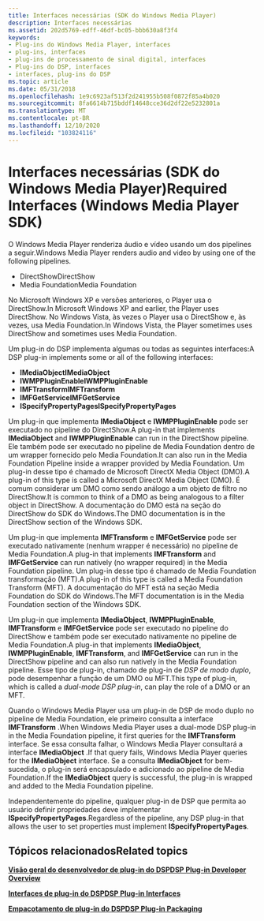 ```yaml
---
title: Interfaces necessárias (SDK do Windows Media Player)
description: Interfaces necessárias
ms.assetid: 202d5769-edff-46df-bc05-bbb630a8f3f4
keywords:
- Plug-ins do Windows Media Player, interfaces
- plug-ins, interfaces
- plug-ins de processamento de sinal digital, interfaces
- Plug-ins do DSP, interfaces
- interfaces, plug-ins do DSP
ms.topic: article
ms.date: 05/31/2018
ms.openlocfilehash: 1e9c6923af513f2d241955b508f0872f85a4b020
ms.sourcegitcommit: 8fa6614b715bddf14648cce36d2df22e5232801a
ms.translationtype: MT
ms.contentlocale: pt-BR
ms.lasthandoff: 12/10/2020
ms.locfileid: "103824116"
---
```

# <a name="required-interfaces-windows-media-player-sdk"></a><span data-ttu-id="05f0b-108">Interfaces necessárias (SDK do Windows Media Player)</span><span class="sxs-lookup"><span data-stu-id="05f0b-108">Required Interfaces (Windows Media Player SDK)</span></span>

<span data-ttu-id="05f0b-109">O Windows Media Player renderiza áudio e vídeo usando um dos pipelines a seguir.</span><span class="sxs-lookup"><span data-stu-id="05f0b-109">Windows Media Player renders audio and video by using one of the following pipelines.</span></span>

-   <span data-ttu-id="05f0b-110">DirectShow</span><span class="sxs-lookup"><span data-stu-id="05f0b-110">DirectShow</span></span>
-   <span data-ttu-id="05f0b-111">Media Foundation</span><span class="sxs-lookup"><span data-stu-id="05f0b-111">Media Foundation</span></span>

<span data-ttu-id="05f0b-112">No Microsoft Windows XP e versões anteriores, o Player usa o DirectShow.</span><span class="sxs-lookup"><span data-stu-id="05f0b-112">In Microsoft Windows XP and earlier, the Player uses DirectShow.</span></span> <span data-ttu-id="05f0b-113">No Windows Vista, às vezes o Player usa o DirectShow e, às vezes, usa Media Foundation.</span><span class="sxs-lookup"><span data-stu-id="05f0b-113">In Windows Vista, the Player sometimes uses DirectShow and sometimes uses Media Foundation.</span></span>

<span data-ttu-id="05f0b-114">Um plug-in do DSP implementa algumas ou todas as seguintes interfaces:</span><span class="sxs-lookup"><span data-stu-id="05f0b-114">A DSP plug-in implements some or all of the following interfaces:</span></span>

-   <span data-ttu-id="05f0b-115">**IMediaObject**</span><span class="sxs-lookup"><span data-stu-id="05f0b-115">**IMediaObject**</span></span>
-   <span data-ttu-id="05f0b-116">**IWMPPluginEnable**</span><span class="sxs-lookup"><span data-stu-id="05f0b-116">**IWMPPluginEnable**</span></span>
-   <span data-ttu-id="05f0b-117">**IMFTransform**</span><span class="sxs-lookup"><span data-stu-id="05f0b-117">**IMFTransform**</span></span>
-   <span data-ttu-id="05f0b-118">**IMFGetService**</span><span class="sxs-lookup"><span data-stu-id="05f0b-118">**IMFGetService**</span></span>
-   <span data-ttu-id="05f0b-119">**ISpecifyPropertyPages**</span><span class="sxs-lookup"><span data-stu-id="05f0b-119">**ISpecifyPropertyPages**</span></span>

<span data-ttu-id="05f0b-120">Um plug-in que implementa **IMediaObject** e **IWMPPluginEnable** pode ser executado no pipeline do DirectShow.</span><span class="sxs-lookup"><span data-stu-id="05f0b-120">A plug-in that implements **IMediaObject** and **IWMPPluginEnable** can run in the DirectShow pipeline.</span></span> <span data-ttu-id="05f0b-121">Ele também pode ser executado no pipeline de Media Foundation dentro de um wrapper fornecido pelo Media Foundation.</span><span class="sxs-lookup"><span data-stu-id="05f0b-121">It can also run in the Media Foundation Pipeline inside a wrapper provided by Media Foundation.</span></span> <span data-ttu-id="05f0b-122">Um plug-in desse tipo é chamado de Microsoft DirectX Media Object (DMO).</span><span class="sxs-lookup"><span data-stu-id="05f0b-122">A plug-in of this type is called a Microsoft DirectX Media Object (DMO).</span></span> <span data-ttu-id="05f0b-123">É comum considerar um DMO como sendo análogo a um objeto de filtro no DirectShow.</span><span class="sxs-lookup"><span data-stu-id="05f0b-123">It is common to think of a DMO as being analogous to a filter object in DirectShow.</span></span> <span data-ttu-id="05f0b-124">A documentação do DMO está na seção do DirectShow do SDK do Windows.</span><span class="sxs-lookup"><span data-stu-id="05f0b-124">The DMO documentation is in the DirectShow section of the Windows SDK.</span></span>

<span data-ttu-id="05f0b-125">Um plug-in que implementa **IMFTransform** e **IMFGetService** pode ser executado nativamente (nenhum wrapper é necessário) no pipeline de Media Foundation.</span><span class="sxs-lookup"><span data-stu-id="05f0b-125">A plug-in that implements **IMFTransform** and **IMFGetService** can run natively (no wrapper required) in the Media Foundation pipeline.</span></span> <span data-ttu-id="05f0b-126">Um plug-in desse tipo é chamado de Media Foundation transformação (MFT).</span><span class="sxs-lookup"><span data-stu-id="05f0b-126">A plug-in of this type is called a Media Foundation Transform (MFT).</span></span> <span data-ttu-id="05f0b-127">A documentação do MFT está na seção Media Foundation do SDK do Windows.</span><span class="sxs-lookup"><span data-stu-id="05f0b-127">The MFT documentation is in the Media Foundation section of the Windows SDK.</span></span>

<span data-ttu-id="05f0b-128">Um plug-in que implementa **IMediaObject**, **IWMPPluginEnable**, **IMFTransform** e **IMFGetService** pode ser executado no pipeline do DirectShow e também pode ser executado nativamente no pipeline de Media Foundation.</span><span class="sxs-lookup"><span data-stu-id="05f0b-128">A plug-in that implements **IMediaObject**, **IWMPPluginEnable**, **IMFTransform**, and **IMFGetService** can run in the DirectShow pipeline and can also run natively in the Media Foundation pipeline.</span></span> <span data-ttu-id="05f0b-129">Esse tipo de plug-in, chamado de plug-in de *DSP de modo duplo*, pode desempenhar a função de um DMO ou MFT.</span><span class="sxs-lookup"><span data-stu-id="05f0b-129">This type of plug-in, which is called a *dual-mode DSP plug-in*, can play the role of a DMO or an MFT.</span></span>

<span data-ttu-id="05f0b-130">Quando o Windows Media Player usa um plug-in de DSP de modo duplo no pipeline de Media Foundation, ele primeiro consulta a interface **IMFTransform** .</span><span class="sxs-lookup"><span data-stu-id="05f0b-130">When Windows Media Player uses a dual-mode DSP plug-in in the Media Foundation pipeline, it first queries for the **IMFTransform** interface.</span></span> <span data-ttu-id="05f0b-131">Se essa consulta falhar, o Windows Media Player consultará a interface **IMediaObject** .</span><span class="sxs-lookup"><span data-stu-id="05f0b-131">If that query fails, Windows Media Player queries for the **IMediaObject** interface.</span></span> <span data-ttu-id="05f0b-132">Se a consulta **IMediaObject** for bem-sucedida, o plug-in será encapsulado e adicionado ao pipeline de Media Foundation.</span><span class="sxs-lookup"><span data-stu-id="05f0b-132">If the **IMediaObject** query is successful, the plug-in is wrapped and added to the Media Foundation pipeline.</span></span>

<span data-ttu-id="05f0b-133">Independentemente do pipeline, qualquer plug-in de DSP que permita ao usuário definir propriedades deve implementar **ISpecifyPropertyPages**.</span><span class="sxs-lookup"><span data-stu-id="05f0b-133">Regardless of the pipeline, any DSP plug-in that allows the user to set properties must implement **ISpecifyPropertyPages**.</span></span>

## <a name="related-topics"></a><span data-ttu-id="05f0b-134">Tópicos relacionados</span><span class="sxs-lookup"><span data-stu-id="05f0b-134">Related topics</span></span>

<dl> <dt>

[<span data-ttu-id="05f0b-135">**Visão geral do desenvolvedor de plug-in do DSP**</span><span class="sxs-lookup"><span data-stu-id="05f0b-135">**DSP Plug-in Developer Overview**</span></span>](dsp-plug-in-developer-overview.md)
</dt> <dt>

[<span data-ttu-id="05f0b-136">**Interfaces de plug-in do DSP**</span><span class="sxs-lookup"><span data-stu-id="05f0b-136">**DSP Plug-in Interfaces**</span></span>](dsp-plug-in-interfaces.md)
</dt> <dt>

[<span data-ttu-id="05f0b-137">**Empacotamento de plug-in do DSP**</span><span class="sxs-lookup"><span data-stu-id="05f0b-137">**DSP Plug-in Packaging**</span></span>](dsp-plug-in-packaging.md)
</dt> </dl>

 

 




